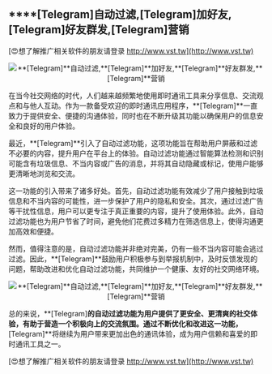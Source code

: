 ## ****[Telegram]**自动过滤,**[Telegram]**加好友,**[Telegram]**好友群发,**[Telegram]**营销**

[😍想了解推广相关软件的朋友请登录 http://www.vst.tw](http://www.vst.tw)

 <center><img src="https://vst.tw/MP4/tuiguang/png/8.png" alt="**[Telegram]**自动过滤,**[Telegram]**加好友,**[Telegram]**好友群发,**[Telegram]**营销"></center>

在当今社交网络的时代，人们越来越频繁地使用即时通讯工具来分享信息、交流观点和与他人互动。作为一款备受欢迎的即时通讯应用程序，**[Telegram]**一直致力于提供安全、便捷的沟通体验，同时也在不断升级其功能以确保用户的信息安全和良好的用户体验。

最近，**[Telegram]**引入了自动过滤功能，这项功能旨在帮助用户屏蔽和过滤不必要的内容，提升用户在平台上的体验。自动过滤功能通过智能算法检测和识别可能含有垃圾信息、不当内容或广告的消息，并将其自动隐藏或标记，使用户能够更清晰地浏览和交流。

这一功能的引入带来了诸多好处。首先，自动过滤功能有效减少了用户接触到垃圾信息和不当内容的可能性，进一步保护了用户的隐私和安全。其次，通过过滤广告等干扰性信息，用户可以更专注于真正重要的内容，提升了使用体验。此外，自动过滤功能也为用户节省了时间，避免他们花费过多精力在筛选信息上，使得沟通更加高效和便捷。

然而，值得注意的是，自动过滤功能并非绝对完美，仍有一些不当内容可能会逃过过滤。因此，**[Telegram]**鼓励用户积极参与到举报机制中，及时反馈发现的问题，帮助改进和优化自动过滤功能，共同维护一个健康、友好的社交网络环境。

 <center><img src="https://vst.tw/MP4/tuiguang/png/0.png" alt="**[Telegram]**自动过滤,**[Telegram]**加好友,**[Telegram]**好友群发,**[Telegram]**营销"></center>

总的来说，**[Telegram]**的自动过滤功能为用户提供了更安全、更清爽的社交体验，有助于营造一个积极向上的交流氛围。通过不断优化和改进这一功能，**[Telegram]**将继续为用户带来更加出色的通讯体验，成为用户信赖和喜爱的即时通讯工具之一。

[😍想了解推广相关软件的朋友请登录 http://www.vst.tw](http://www.vst.tw)



